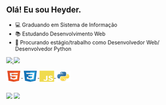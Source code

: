 ## Olá! Eu sou Heyder.

- 💻 Graduando em Sistema de Informação
- 📚 Estudando Desenvolvimento Web
- 🔎 Procurando estágio/trabalho como Desenvolvedor Web/ Desenvolvedor Python

<div>
  <a href="https://github.com/heyderestrela">
  <img height="180em" src="https://github-readme-stats.vercel.app/api?username=heyderestrela&show_icons=true&theme=tokyonight">
  <img height="180em" src="https://github-readme-stats.vercel.app/api/top-langs/?username=heyderestrela&layout=compact&langs_count=8&theme=tokyonight">
</div>

<div style="display: inline_block"><br>
  <img align="center" alt="Heyder-HTML" height="30" width="40" src="https://raw.githubusercontent.com/devicons/devicon/master/icons/html5/html5-original.svg">
  <img align="center" alt="Heyder-CSS" height="30" width="40" src="https://raw.githubusercontent.com/devicons/devicon/master/icons/css3/css3-original.svg">
  <img align="center" alt="Heyder-Js" height="30" width="40" src="https://raw.githubusercontent.com/devicons/devicon/master/icons/javascript/javascript-plain.svg">
  <img align="center" alt="Heyder-Python" height="30" width="40" src="https://raw.githubusercontent.com/devicons/devicon/master/icons/python/python-original.svg">
</div>

##

<div>
  <a href = "mailto:contatohvestrela2002@gmail.com"><img src="https://img.shields.io/badge/-Gmail-%23333?style=for-the-badge&logo=gmail&logoColor=white" target="_blank"></a>
  <a href="https://www.linkedin.com/in/heyder-estrela-133171213/" target="_blank"><img src="https://img.shields.io/badge/-LinkedIn-%230077B5?style=for-the-badge&logo=linkedin&logoColor=white" target="_blank"></a>
</div>

